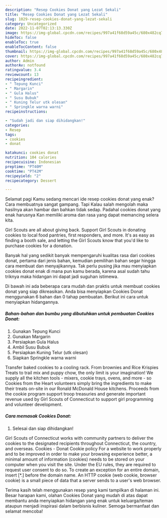 ```yaml
---
description: "Resep Cookies Donat yang Lezat Sekali"
title: "Resep Cookies Donat yang Lezat Sekali"
slug: 1029-resep-cookies-donat-yang-lezat-sekali
category: Uncategorized
date: 2022-11-07T02:13:13.330Z
image: https://img-global.cpcdn.com/recipes/997a41f68d59a45c/680x482cq70/cookies-donat-foto-resep-utama.jpg
hideToc: false
enableToc: true
enableTocContent: false
thumbnail: https://img-global.cpcdn.com/recipes/997a41f68d59a45c/680x482cq70/cookies-donat-foto-resep-utama.jpg
cover: https://img-global.cpcdn.com/recipes/997a41f68d59a45c/680x482cq70/cookies-donat-foto-resep-utama.jpg
author: Admin
authorAv: notfound
ratingvalue: 3.4
reviewcount: 13
recipeingredient:
- " Tepung Kunci"
- " Margarin"
- " Gula Halus"
- " Susu Bubuk"
- " Kuning Telur utk olesan"
- " Springkle warna warni"
recipeinstructions:

- "Sudah jadi dan siap dihidangkan!"
categories:
- Resep
tags:
- cookies
- donat

katakunci: cookies donat 
nutrition: 104 calories
recipecuisine: Indonesian
preptime: "PT40M"
cooktime: "PT42M"
recipeyield: "2"
recipecategory: Dessert

---
```



Selamat pagi Kamu sedang mencari ide resep cookies donat yang enak? Cara membuatnya sangat gampang. Tapi Kalau salah mengolah maka hasilnya akan hambar dan bahkan tidak sedap. Padahal cookies donat yang enak harusnya Kan memiliki aroma dan rasa yang dapat memancing selera kita.


Girl Scouts are all about giving back. Support Girl Scouts in donating cookies to local food pantries, first responders, and more. It&#39;s as easy as finding a booth sale, and letting the Girl Scouts know that you&#39;d like to purchase cookies for a donation.

Banyak hal yang sedikit banyak mempengaruhi kualitas rasa dari cookies donat, pertama dari jenis bahan, kemudian pemilihan bahan segar hingga cara membuat dan menyajikannya. Tak perlu pusing jika mau menyiapkan cookies donat enak di mana pun kamu berada, karena asal sudah tahu triknya maka hidangan ini dapat jadi suguhan istimewa.


Di bawah ini ada beberapa cara mudah dan praktis untuk membuat cookies donat yang siap dikreasikan. Anda bisa menyiapkan Cookies Donat menggunakan 6 bahan dan 0 tahap pembuatan. Berikut ini cara untuk menyiapkan hidangannya.

<!--inarticleads1-->

##### Bahan-bahan dan bumbu yang dibutuhkan untuk pembuatan Cookies Donat:

1. Gunakan  Tepung Kunci
1. Gunakan  Margarin
1. Persiapkan  Gula Halus
1. Ambil  Susu Bubuk
1. Persiapkan  Kuning Telur (utk olesan)
1. Siapkan  Springkle warna warni


Transfer baked cookies to a cooling rack. From brownies and Rice Krispies Treats to trail mix and puppy chow, the only limit is your imagination! We supply all the kitchen tools - mixers, cookie trays, ovens, and more - so Cookies from the Heart volunteers simply bring the ingredients to make their treats on-site in our Ronald McDonald House kitchens. Proceeds from the cookie program support troop treasuries and generate important revenue used by Girl Scouts of Connecticut to support girl programming and volunteer development. 

<!--inarticleads2-->

##### Cara memasak Cookies Donat:


1. Selesai dan siap dihidangkan!

Girl Scouts of Connecticut works with community partners to deliver the cookies to the designated recipients throughout Connecticut, the country, and overseas. Cookies - Donat Cookie policy For a website to work properly and to be improved in order to make your browsing experience better, a minimal amount of information (cookies) needs to be stored on your computer when you visit the site. Under the EU rules, they are required to request user consent to do so. To create an exception for an entire domain, insert [*.] before the domain name. An HTTP cookie (web cookie, browser cookie) is a small piece of data that a server sends to a user&#39;s web browser. 

Terima kasih telah menggunakan resep yang kami tampilkan di halaman ini. Besar harapan kami, olahan Cookies Donat yang mudah di atas dapat membantu anda menyiapkan hidangan yang enak untuk keluarga/teman ataupun menjadi inspirasi dalam berbisnis kuliner. Semoga bermanfaat dan selamat mencoba!

